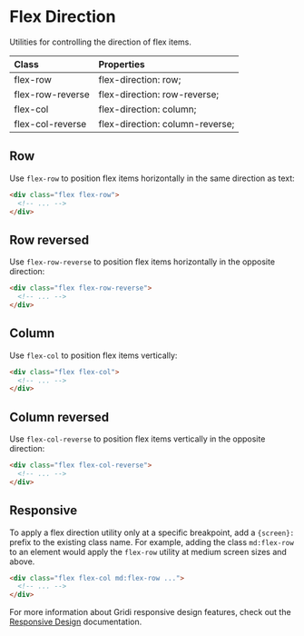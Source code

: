# Flex Direction

Utilities for controlling the direction of flex items.

| Class            | Properties                      |
| :--------------- | :------------------------------ |
| flex-row         | flex-direction: row;            |
| flex-row-reverse | flex-direction: row-reverse;    |
| flex-col         | flex-direction: column;         |
| flex-col-reverse | flex-direction: column-reverse; |

## Row

Use `flex-row` to position flex items horizontally in the same direction as text:

```html
<div class="flex flex-row">
  <!-- ... -->
</div>
```

## Row reversed

Use `flex-row-reverse` to position flex items horizontally in the opposite direction:

```html
<div class="flex flex-row-reverse">
  <!-- ... -->
</div>
```

## Column

Use `flex-col` to position flex items vertically:

```html
<div class="flex flex-col">
  <!-- ... -->
</div>
```

## Column reversed

Use `flex-col-reverse` to position flex items vertically in the opposite direction:

```html
<div class="flex flex-col-reverse">
  <!-- ... -->
</div>
```

## Responsive

To apply a flex direction utility only at a specific breakpoint, add a `{screen}:` prefix to the existing class name. For example, adding the class `md:flex-row` to an element would apply the `flex-row` utility at medium screen sizes and above.

```html
<div class="flex flex-col md:flex-row ...">
  <!-- ... -->
</div>
```

For more information about Gridi responsive design features, check out the [Responsive Design](/guide/responsive-design) documentation.
